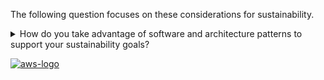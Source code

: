 The following question focuses on these considerations for sustainability.

<details>
<summary>How do you take advantage of software and architecture patterns to support your sustainability goals?</summary>
<p>
Implement patterns for performing load smoothing and maintaining consistent high utilization of deployed resources to minimize the resources consumed. Components might become idle from lack of use because of changes in user behavior over time. Revise patterns and architecture to consolidate under-utilized components to increase overall utilization. Retire components that are no longer required. Understand the performance of your workload components, and optimize the components that consume the most resources. Be aware of the devices your customers use to access your services, and implement patterns to minimize the need for device upgrades.
</p>
</details>

<a href="https://docs.aws.amazon.com/wellarchitected/latest/framework/sus-software-architecture-patterns.html">![aws-logo](https://img.shields.io/badge/Amazon_AWS-FF9900?style=for-the-badge&logo=amazonaws&logoColor=white)</a>